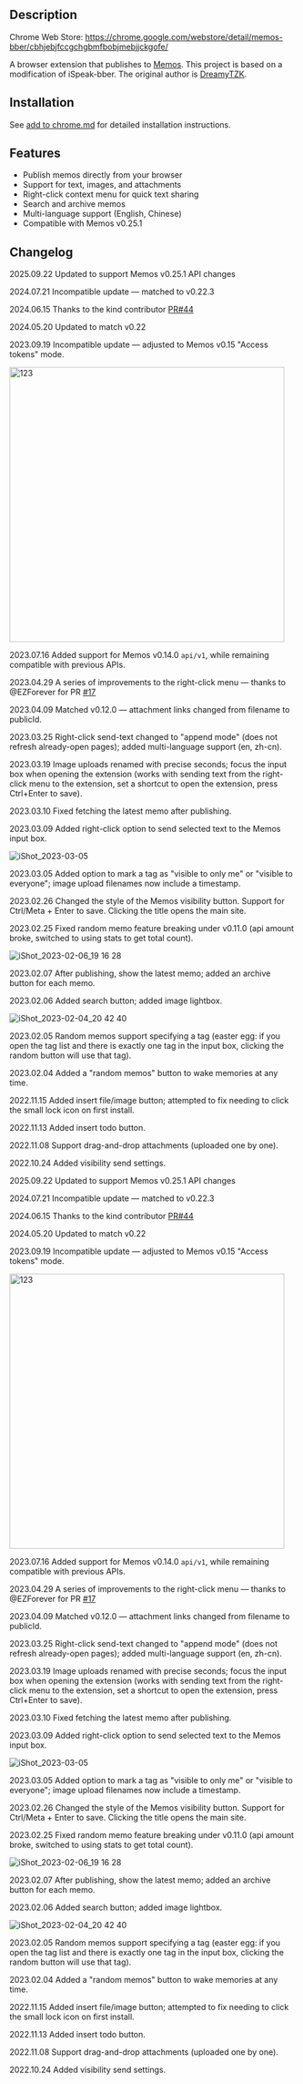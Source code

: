 ## Description

Chrome Web Store: <https://chrome.google.com/webstore/detail/memos-bber/cbhjebjfccgchgbmfbobjmebjjckgofe/>

A browser extension that publishes to [Memos](https://usememos.com/). This project is based on a modification of iSpeak-bber. The original author is [DreamyTZK](https://www.antmoe.com/).

## Installation

See [add to chrome.md](add%20to%20chrome.md) for detailed installation instructions.

## Features

- Publish memos directly from your browser
- Support for text, images, and attachments
- Right-click context menu for quick text sharing
- Search and archive memos
- Multi-language support (English, Chinese)
- Compatible with Memos v0.25.1

## Changelog

2025.09.22 Updated to support Memos v0.25.1 API changes

2024.07.21 Incompatible update — matched to v0.22.3

2024.06.15 Thanks to the kind contributor [PR#44](https://github.com/lmm214/memos-bber/pull/44)

2024.05.20 Updated to match v0.22

2023.09.19 Incompatible update — adjusted to Memos v0.15 "Access tokens" mode.

<img width="483" alt="123" src="https://github.com/lmm214/memos-bber/assets/1472390/4ce2edc2-ce64-44d5-b4ef-d2e79b9d6a1a">

2023.07.16 Added support for Memos v0.14.0 `api/v1`, while remaining compatible with previous APIs.

2023.04.29 A series of improvements to the right-click menu — thanks to @EZForever for PR [#17](https://github.com/lmm214/memos-bber/pull/17)

2023.04.09 Matched v0.12.0 — attachment links changed from filename to publicId.

2023.03.25 Right-click send-text changed to "append mode" (does not refresh already-open pages); added multi-language support (en, zh-cn).

2023.03.19 Image uploads renamed with precise seconds; focus the input box when opening the extension (works with sending text from the right-click menu to the extension, set a shortcut to open the extension, press Ctrl+Enter to save).

2023.03.10 Fixed fetching the latest memo after publishing.

2023.03.09 Added right-click option to send selected text to the Memos input box.

![iShot_2023-03-05](https://user-images.githubusercontent.com/1472390/222957393-fc2e933e-b18f-4e69-a8c0-4609f84a0a90.png)

2023.03.05 Added option to mark a tag as "visible to only me" or "visible to everyone"; image upload filenames now include a timestamp.

2023.02.26 Changed the style of the Memos visibility button. Support for Ctrl/Meta + Enter to save. Clicking the title opens the main site.

2023.02.25 Fixed random memo feature breaking under v0.11.0 (api amount broke, switched to using stats to get total count).

![iShot_2023-02-06_19 16 28](https://user-images.githubusercontent.com/1472390/216958098-1f4fab2a-e77c-41bd-8ba3-5786f42744d7.png)

2023.02.07 After publishing, show the latest memo; added an archive button for each memo.

2023.02.06 Added search button; added image lightbox.

![iShot_2023-02-04_20 42 40](https://user-images.githubusercontent.com/1472390/216768533-4a93124a-666e-4617-a60b-29c826dc1584.png)

2023.02.05 Random memos support specifying a tag (easter egg: if you open the tag list and there is exactly one tag in the input box, clicking the random button will use that tag).

2023.02.04 Added a "random memos" button to wake memories at any time.

2022.11.15 Added insert file/image button; attempted to fix needing to click the small lock icon on first install.

2022.11.13 Added insert todo button.

2022.11.08 Support drag-and-drop attachments (uploaded one by one).

2022.10.24 Added visibility send settings.

2025.09.22 Updated to support Memos v0.25.1 API changes

2024.07.21 Incompatible update — matched to v0.22.3

2024.06.15 Thanks to the kind contributor [PR#44](https://github.com/lmm214/memos-bber/pull/44)

2024.05.20 Updated to match v0.22

2023.09.19 Incompatible update — adjusted to Memos v0.15 "Access tokens" mode.

<img width="483" alt="123" src="https://github.com/lmm214/memos-bber/assets/1472390/4ce2edc2-ce64-44d5-b4ef-d2e79b9d6a1a">

2023.07.16 Added support for Memos v0.14.0 `api/v1`, while remaining compatible with previous APIs.

2023.04.29 A series of improvements to the right-click menu — thanks to @EZForever for PR [#17](https://github.com/lmm214/memos-bber/pull/17)

2023.04.09 Matched v0.12.0 — attachment links changed from filename to publicId.

2023.03.25 Right-click send-text changed to "append mode" (does not refresh already-open pages); added multi-language support (en, zh-cn).

2023.03.19 Image uploads renamed with precise seconds; focus the input box when opening the extension (works with sending text from the right-click menu to the extension, set a shortcut to open the extension, press Ctrl+Enter to save).

2023.03.10 Fixed fetching the latest memo after publishing.

2023.03.09 Added right-click option to send selected text to the Memos input box.

![iShot_2023-03-05](https://user-images.githubusercontent.com/1472390/222957393-fc2e933e-b18f-4e69-a8c0-4609f84a0a90.png)

2023.03.05 Added option to mark a tag as "visible to only me" or "visible to everyone"; image upload filenames now include a timestamp.

2023.02.26 Changed the style of the Memos visibility button. Support for Ctrl/Meta + Enter to save. Clicking the title opens the main site.

2023.02.25 Fixed random memo feature breaking under v0.11.0 (api amount broke, switched to using stats to get total count).

![iShot_2023-02-06_19 16 28](https://user-images.githubusercontent.com/1472390/216958098-1f4fab2a-e77c-41bd-8ba3-5786f42744d7.png)

2023.02.07 After publishing, show the latest memo; added an archive button for each memo.

2023.02.06 Added search button; added image lightbox.

![iShot_2023-02-04_20 42 40](https://user-images.githubusercontent.com/1472390/216768533-4a93124a-666e-4617-a60b-29c826dc1584.png)

2023.02.05 Random memos support specifying a tag (easter egg: if you open the tag list and there is exactly one tag in the input box, clicking the random button will use that tag).

2023.02.04 Added a "random memos" button to wake memories at any time.

2022.11.15 Added insert file/image button; attempted to fix needing to click the small lock icon on first install.

2022.11.13 Added insert todo button.

2022.11.08 Support drag-and-drop attachments (uploaded one by one).

2022.10.24 Added visibility send settings.

